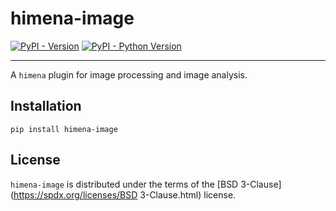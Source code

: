 # himena-image

[![PyPI - Version](https://img.shields.io/pypi/v/himena-image.svg)](https://pypi.org/project/himena-image)
[![PyPI - Python Version](https://img.shields.io/pypi/pyversions/himena-image.svg)](https://pypi.org/project/himena-image)

-----

A `himena` plugin for image processing and image analysis.

## Installation

```console
pip install himena-image
```

## License

`himena-image` is distributed under the terms of the [BSD 3-Clause](https://spdx.org/licenses/BSD 3-Clause.html) license.
